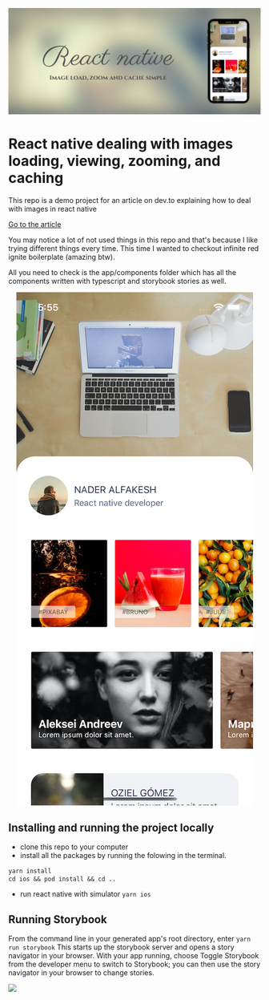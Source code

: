 ![Repo banner](assets/repo/banner.png)

# React native dealing with images loading, viewing, zooming, and caching

This repo is a demo project for an article on dev.to explaining how to deal with images in react native

[Go to the article](https://dev.to/naderalfakesh/building-reusable-image-components-for-react-native-3iah-temp-slug-4684821?preview=0309aa4b5f0b61a90b3db402d8f0607a962a47992f2383188aa7910c9325407c94959a67145574774d6c96d44791813f07208950ef1993cb4b0bc398)

You may notice a lot of not used things in this repo and that's because I like trying different things every time.
This time I wanted to checkout infinite red ignite boilerplate (amazing btw).

All you need to check is the app/components folder which has all the components written with typescript and storybook stories as well.

<p align="center">
<img src="assets/repo/demo.png" alt="Demo view of the final project" />
</p>

## Installing and running the project locally

- clone this repo to your computer
- install all the packages by running the folowing in the terminal.

```
yarn install
cd ios && pod install && cd ..
```

- run react native with simulator `yarn ios`

## Running Storybook

From the command line in your generated app's root directory, enter `yarn run storybook`
This starts up the storybook server and opens a story navigator in your browser. With your app
running, choose Toggle Storybook from the developer menu to switch to Storybook; you can then
use the story navigator in your browser to change stories.

![](https://visitor-badge.glitch.me/badge?page_id=naderalfakesh.ImageToolSet)
